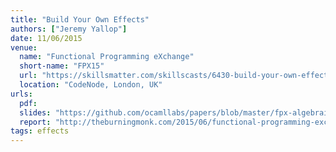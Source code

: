 ```yaml
---
title: "Build Your Own Effects"
authors: ["Jeremy Yallop"]
date: 11/06/2015
venue:
  name: "Functional Programming eXchange"
  short-name: "FPX15"
  url: "https://skillsmatter.com/skillscasts/6430-build-your-own-effects"
  location: "CodeNode, London, UK"
urls:
  pdf:
  slides: "https://github.com/ocamllabs/papers/blob/master/fpx-algebraic-effects-talk/slides/build-your-own-effects.pdf"
  report: "http://theburningmonk.com/2015/06/functional-programming-exchange-experience-report/"
tags: effects
---
```

